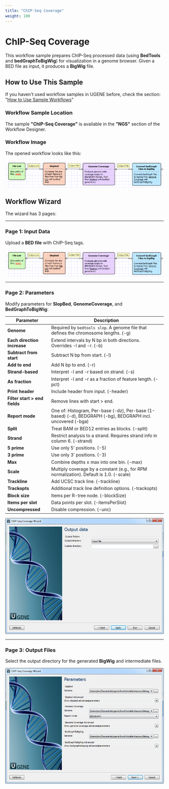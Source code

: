 ```yaml
---
title: "ChIP-Seq Coverage"
weight: 100
---
```


# ChIP-Seq Coverage

This workflow sample prepares ChIP-Seq processed data (using **BedTools** and **bedGraphToBigWig**) for visualization in a genome browser. Given a BED file as input, it produces a **BigWig** file.

## How to Use This Sample

If you haven't used workflow samples in UGENE before, check the section: "[How to Use Sample Workflows](../../introduction/how-to-use-sample-workflows)"

### Workflow Sample Location

The sample **"ChIP-Seq Coverage"** is available in the **"NGS"** section of the Workflow Designer.

### Workflow Image

The opened workflow looks like this:

![](/images/65930314/65930315.bmp)

## Workflow Wizard

The wizard has 3 pages:

---

### Page 1: Input Data

Upload a **BED file** with ChIP-Seq tags.

![](/images/65930314/65930316.png)

---

### Page 2: Parameters

Modify parameters for **SlopBed**, **GenomeCoverage**, and **BedGraphToBigWig**:

| Parameter                     | Description                                                                                                 |
|-------------------------------|-------------------------------------------------------------------------------------------------------------|
| **Genome**                    | Required by `bedtools slop`. A genome file that defines the chromosome lengths. (-g)                        |
| **Each direction increase**   | Extend intervals by N bp in both directions. Overrides -l and -r. (-b)                                      |
| **Subtract from start**       | Subtract N bp from start. (-l)                                                                              |
| **Add to end**                | Add N bp to end. (-r)                                                                                       |
| **Strand-based**              | Interpret -l and -r based on strand. (-s)                                                                   |
| **As fraction**               | Interpret -l and -r as a fraction of feature length. (-pct)                                                 |
| **Print header**              | Include header from input. (-header)                                                                        |
| **Filter start > end fields** | Remove lines with start > end.                                                                              |
| **Report mode**               | One of: Histogram, Per-base (-dz), Per-base (1-based) (-d), BEDGRAPH (-bg), BEDGRAPH incl. uncovered (-bga) |
| **Split**                     | Treat BAM or BED12 entries as blocks. (-split)                                                              |
| **Strand**                    | Restrict analysis to a strand. Requires strand info in column 6. (-strand)                                  |
| **5 prime**                   | Use only 5' positions. (-5)                                                                                 |
| **3 prime**                   | Use only 3' positions. (-3)                                                                                 |
| **Max**                       | Combine depths ≥ max into one bin. (-max)                                                                   |
| **Scale**                     | Multiply coverage by a constant (e.g., for RPM normalization). Default is 1.0. (-scale)                     |
| **Trackline**                 | Add UCSC track line. (-trackline)                                                                           |
| **Trackopts**                 | Additional track line definition options. (-trackopts)                                                      |
| **Block size**                | Items per R-tree node. (-blockSize)                                                                         |
| **Items per slot**            | Data points per slot. (-itemsPerSlot)                                                                       |
| **Uncompressed**              | Disable compression. (-unc)                                                                                 |

![](/images/65930314/65930317.png)

---

### Page 3: Output Files

Select the output directory for the generated **BigWig** and intermediate files.

![](/images/65930314/65930318.png)
